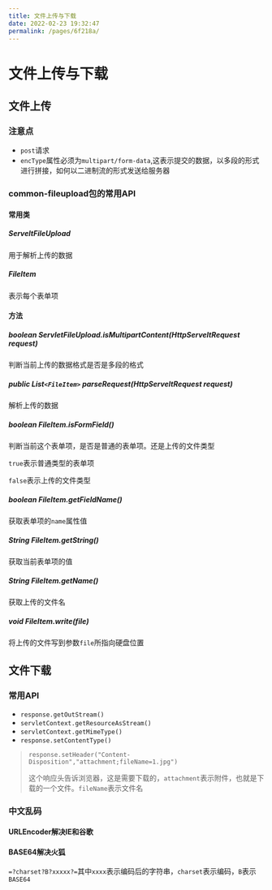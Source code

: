 ```yaml
---
title: 文件上传与下载
date: 2022-02-23 19:32:47
permalink: /pages/6f218a/
---
```

# 文件上传与下载

## 文件上传

### 注意点

- `post`请求
- `encType`属性必须为`multipart/form-data`,这表示提交的数据，以多段的形式进行拼接，如何以二进制流的形式发送给服务器

### common-fileupload包的常用API

#### 常用类

##### ServeltFileUpload

用于解析上传的数据

##### FileItem

表示每个表单项

#### 方法

##### boolean ServletFileUpload.isMultipartContent(HttpServeltRequest request)

判断当前上传的数据格式是否是多段的格式

##### public List`<FileItem>` parseRequest(HttpServeltRequest request)

解析上传的数据

##### boolean FileItem.isFormField()

判断当前这个表单项，是否是普通的表单项。还是上传的文件类型

`true`表示普通类型的表单项

`false`表示上传的文件类型

##### boolean FileItem.getFieldName()

获取表单项的`name`属性值

##### String FileItem.getString()

获取当前表单项的值

##### String FileItem.getName()

获取上传的文件名

##### void FileItem.write(file)

将上传的文件写到参数`file`所指向硬盘位置

## 文件下载

### 常用API

- `response.getOutStream()`
- `servletContext.getResourceAsStream()`
- `servletContext.getMimeType()`
- `response.setContentType()`

> `response.setHeader("Content-Disposition","attachment;fileName=1.jpg")`
>
> 这个响应头告诉浏览器，这是需要下载的，`attachment`表示附件，也就是下载的一个文件。`fileName`表示文件名

### 中文乱码

#### URLEncoder解决IE和谷歌

#### BASE64解决火狐

`=?charset?B?xxxxx?=`其中`xxxx`表示编码后的字符串，`charset`表示编码，`B`表示`BASE64`

